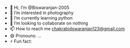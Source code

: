 - 👋 Hi, I’m @Biswaranjan-2005
- 👀 I’m interested in photography
- 🌱 I’m currently learning python 
- 💞️ I’m looking to collaborate on nothing
- 📫 How to reach me chakrabidswaranjan123@gmail.com
- 😄 Pronouns: ...
- ⚡ Fun fact: 

<!---
Biswaranjan-2005/Biswaranjan-2005 is a ✨ special ✨ repository because its `README.md` (this file) appears on your GitHub profile.
You can click the Preview link to take a look at your changes.
--->
